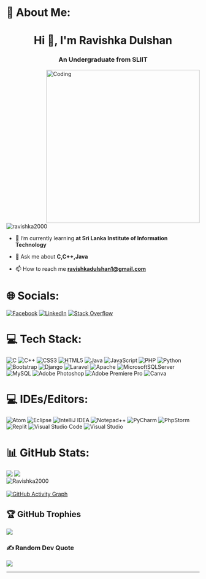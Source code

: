 # 💫 About Me:
<h1 align="center">Hi 👋, I'm Ravishka Dulshan</h1>
<h3 align="center">An Undergraduate from SLIIT</h3>
<img align="right" alt="Coding" width="400" src="https://www.lambdatest.com/resources/images/ezgif.com-gif-maker-16.gif">

<p align="left"> <img src="https://komarev.com/ghpvc/?username=ravishka2000&label=Profile%20views&color=0e75b6&style=flat" alt="ravishka2000" /> </p>

- 🌱 I’m currently learning **at Sri Lanka Institute of Information Technology**

- 💬 Ask me about **C,C++,Java**

- 📫 How to reach me **ravishkadulshan1@gmail.com**

# 🌐 Socials:
[![Facebook](https://img.shields.io/badge/Facebook-%231877F2.svg?logo=Facebook&logoColor=white)](https://facebook.com/RavishkaDulshan) 
[![LinkedIn](https://img.shields.io/badge/LinkedIn-%230077B5.svg?logo=linkedin&logoColor=white)](https://www.linkedin.com/in/ravishka-dulshan-a33569225) 
[![Stack Overflow](https://img.shields.io/badge/-Stackoverflow-FE7A16?logo=stack-overflow&logoColor=white)](https://stackoverflow.com/users/19276389/ravishka-dulshan) 

# 💻 Tech Stack:
![C](https://img.shields.io/badge/c-%2300599C.svg?style=plastic&logo=c&logoColor=white) 
![C++](https://img.shields.io/badge/c++-%2300599C.svg?style=plastic&logo=c%2B%2B&logoColor=white) 
![CSS3](https://img.shields.io/badge/css3-%231572B6.svg?style=plastic&logo=css3&logoColor=white) 
![HTML5](https://img.shields.io/badge/html5-%23E34F26.svg?style=plastic&logo=html5&logoColor=white) 
![Java](https://img.shields.io/badge/java-%23ED8B00.svg?style=plastic&logo=java&logoColor=white) 
![JavaScript](https://img.shields.io/badge/javascript-%23323330.svg?style=plastic&logo=javascript&logoColor=%23F7DF1E) 
![PHP](https://img.shields.io/badge/php-%23777BB4.svg?style=plastic&logo=php&logoColor=white) 
![Python](https://img.shields.io/badge/python-3670A0?style=plastic&logo=python&logoColor=ffdd54) 
![Bootstrap](https://img.shields.io/badge/bootstrap-%23563D7C.svg?style=plastic&logo=bootstrap&logoColor=white) 
![Django](https://img.shields.io/badge/django-%23092E20.svg?style=plastic&logo=django&logoColor=white) 
![Laravel](https://img.shields.io/badge/laravel-%23FF2D20.svg?style=plastic&logo=laravel&logoColor=white) 
![Apache](https://img.shields.io/badge/apache-%23D42029.svg?style=plastic&logo=apache&logoColor=white) 
![MicrosoftSQLServer](https://img.shields.io/badge/Microsoft%20SQL%20Sever-CC2927?style=plastic&logo=microsoft%20sql%20server&logoColor=white) 
![MySQL](https://img.shields.io/badge/mysql-%2300f.svg?style=plastic&logo=mysql&logoColor=white) 
![Adobe Photoshop](https://img.shields.io/badge/adobephotoshop-%2331A8FF.svg?style=plastic&logo=adobephotoshop&logoColor=white) 
![Adobe Premiere Pro](https://img.shields.io/badge/Adobe%20Premiere%20Pro-9999FF.svg?style=plastic&logo=Adobe%20Premiere%20Pro&logoColor=white) 
![Canva](https://img.shields.io/badge/Canva-%2300C4CC.svg?style=plastic&logo=Canva&logoColor=white)

# 💻 IDEs/Editors:
![Atom](https://img.shields.io/badge/Atom-%2366595C.svg?style=for-the-badge&logo=atom&logoColor=white)
![Eclipse](https://img.shields.io/badge/Eclipse-FE7A16.svg?style=for-the-badge&logo=Eclipse&logoColor=white)
![IntelliJ IDEA](https://img.shields.io/badge/IntelliJIDEA-000000.svg?style=for-the-badge&logo=intellij-idea&logoColor=white)
![Notepad++](https://img.shields.io/badge/NetBeansIDE-1B6AC6.svg?style=for-the-badge&logo=apache-netbeans-ide&logoColor=white)
![PyCharm](https://img.shields.io/badge/pycharm-143?style=for-the-badge&logo=pycharm&logoColor=black&color=black&labelColor=green)
![PhpStorm](https://img.shields.io/badge/phpstorm-143?style=for-the-badge&logo=phpstorm&logoColor=black&color=black&labelColor=darkorchid)
![Replit](https://img.shields.io/badge/Replit-DD1200?style=for-the-badge&logo=Replit&logoColor=white)
![Visual Studio Code](https://img.shields.io/badge/Visual%20Studio%20Code-0078d7.svg?style=for-the-badge&logo=visual-studio-code&logoColor=white)
![Visual Studio](https://img.shields.io/badge/Visual%20Studio-5C2D91.svg?style=for-the-badge&logo=visual-studio&logoColor=white)


# 📊 GitHub Stats:
![](https://github-readme-stats.vercel.app/api?username=Ravishka2000&theme=radical&hide_border=false&include_all_commits=true&count_private=true)
![](https://github-readme-streak-stats.herokuapp.com/?user=Ravishka2000&theme=radical&hide_border=false)<br>
<img align="center" src="https://github-readme-stats.vercel.app/api/top-langs/?username=Ravishka2000&layout=default&theme=radical&hide_border=false&card_width=330" alt="Ravishka2000"/>
<br>
<br/>
[![GitHub Activity Graph](https://activity-graph.herokuapp.com/graph?username=ravishka2000&theme=xcode)](https://git.io/ravishka2000)

## 🏆 GitHub Trophies
![](https://github-profile-trophy.vercel.app/?username=Ravishka2000&theme=radical&no-frame=true&no-bg=false&margin-w=4)

### ✍️ Random Dev Quote
![](https://quotes-github-readme.vercel.app/api?type=horizontal&theme=radical)

---






